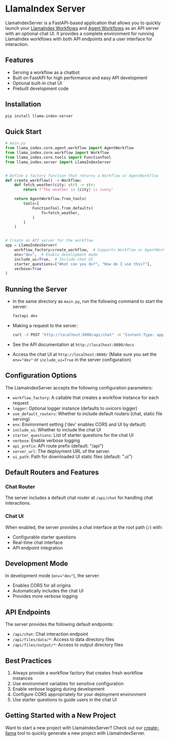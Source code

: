# LlamaIndex Server

LlamaIndexServer is a FastAPI-based application that allows you to quickly launch your [LlamaIndex Workflows](https://docs.llamaindex.ai/en/stable/module_guides/workflow/#workflows) and [Agent Workflows](https://docs.llamaindex.ai/en/stable/understanding/agent/multi_agent/) as an API server with an optional chat UI. It provides a complete environment for running LlamaIndex workflows with both API endpoints and a user interface for interaction.

## Features

- Serving a workflow as a chatbot
- Built on FastAPI for high performance and easy API development
- Optional built-in chat UI
- Prebuilt development code

## Installation

```bash
pip install llama-index-server
```

## Quick Start

```python
# main.py
from llama_index.core.agent.workflow import AgentWorkflow
from llama_index.core.workflow import Workflow
from llama_index.core.tools import FunctionTool
from llama_index.server import LlamaIndexServer


# Define a factory function that returns a Workflow or AgentWorkflow
def create_workflow() -> Workflow:
    def fetch_weather(city: str) -> str:
        return f"The weather in {city} is sunny"

    return AgentWorkflow.from_tools(
        tools=[
            FunctionTool.from_defaults(
                fn=fetch_weather,
            )
        ]
    )


# Create an API server for the workflow
app = LlamaIndexServer(
    workflow_factory=create_workflow,  # Supports Workflow or AgentWorkflow
    env="dev",  # Enable development mode
    include_ui=True,  # Include chat UI
    starter_questions=["What can you do?", "How do I use this?"],
    verbose=True
)
```

## Running the Server

- In the same directory as `main.py`, run the following command to start the server:

  ```bash
  fastapi dev
  ```

- Making a request to the server:

  ```bash
  curl -X POST "http://localhost:8000/api/chat" -H "Content-Type: application/json" -d '{"message": "What is the weather in Tokyo?"}'
  ```

- See the API documentation at `http://localhost:8000/docs`
- Access the chat UI at `http://localhost:8000/` (Make sure you set the `env="dev"` or `include_ui=True` in the server configuration)

## Configuration Options

The LlamaIndexServer accepts the following configuration parameters:

- `workflow_factory`: A callable that creates a workflow instance for each request
- `logger`: Optional logger instance (defaults to uvicorn logger)
- `use_default_routers`: Whether to include default routers (chat, static file serving)
- `env`: Environment setting ('dev' enables CORS and UI by default)
- `include_ui`: Whether to include the chat UI
- `starter_questions`: List of starter questions for the chat UI
- `verbose`: Enable verbose logging
- `api_prefix`: API route prefix (default: "/api")
- `server_url`: The deployment URL of the server.
- `ui_path`: Path for downloaded UI static files (default: ".ui")

## Default Routers and Features

### Chat Router

The server includes a default chat router at `/api/chat` for handling chat interactions.

### Chat UI

When enabled, the server provides a chat interface at the root path (`/`) with:

- Configurable starter questions
- Real-time chat interface
- API endpoint integration

## Development Mode

In development mode (`env="dev"`), the server:

- Enables CORS for all origins
- Automatically includes the chat UI
- Provides more verbose logging

## API Endpoints

The server provides the following default endpoints:

- `/api/chat`: Chat interaction endpoint
- `/api/files/data/*`: Access to data directory files
- `/api/files/output/*`: Access to output directory files

## Best Practices

1. Always provide a workflow factory that creates fresh workflow instances
2. Use environment variables for sensitive configuration
3. Enable verbose logging during development
4. Configure CORS appropriately for your deployment environment
5. Use starter questions to guide users in the chat UI

## Getting Started with a New Project

Want to start a new project with LlamaIndexServer? Check out our [create-llama](https://github.com/run-llama/create-llama) tool to quickly generate a new project with LlamaIndexServer.
